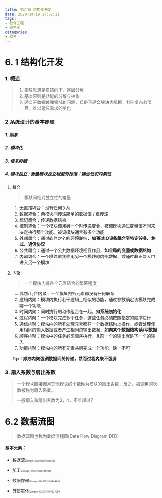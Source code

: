 ```yaml
---
title: 第六章 结构化开发
date: 2020-10-19 17:02:11
tags:
- 软件工程
- 结构化
categories:
- 软考
---
```


# 6. 1 结构化开发

### 1. 概述

> 1. 指导思想是自顶向下、逐层分解
> 2. 基本原则是功能的分解与抽象
> 3. 适合于数据处理领域的问题，但是不适合解决大规模、特别复杂的项目，难以适应需求的变化

### 2.系统设计的基本原理

##### 	1. 抽象
##### 	2. 模块化
##### 	3. 信息屏蔽
##### 	4. 模块独立 : 衡量模块独立程度的标准：耦合性和内聚性

1. 耦合

	> 模块间相对独立性的度量

	1. 无直接耦合：没有任何关系
	2. 数据耦合：两模块间传递简单的数据值 / 值传递
	3. 标记耦合：传递数据结构
	4. 控制耦合：一个模块调用另一个时传递变量，被调模块通过变量值不同来决定执行那个功能。被调模块通常有多个功能
	5. 外部耦合：通过软件之外的环境联结，**如通过IO设备耦合到特定设备、格式、通信协议**
	6. 公共耦合：通过一个公共数据环境相互作用，**如全局的变量或数据结构**
	7. 内容耦合：一个模块直接使用另一个模块的内部数据，或通过非正常入口进入另一个模块

2. 内聚

	> 一个模块内部各个元素结合的繁密程度

	1. 偶然/巧合内聚：一个模块内各元素都没有任何联系
	2. 逻辑内聚：模块内执行若干逻辑上相似的功能，通过参数确定该模块完成哪一个功能
	3. 时间内聚：同时执行的动作组合在一起，**如系统初始化**
	4. 过程内聚：一个模块完成多个任务，这些任务必须按照指定的顺序进行
	5. 通信内聚：模块内的所有处理元素都在一个数据结构上操作，或者处理使用相同的输入数据或者产生相同的输出数据，**如向某个数据结构读/写数据**
	6. 顺序内聚：模块中的任务必须顺序执行，且前一个的输出就是下一个的输入
	7. 功能内聚：模块内的所有元素共同完成一个功能，缺一不可

	**Tip：顺序内聚强调数据间的传递，然而过程内聚不强调**

### 3. 扇入系数与扇出系数

> 一个模块直接调用其他模块的个数称为模块的扇出系数，反之，被调用的次数被称为扇入系数。
>
> 一般扇入和扇出系数为3，4，不会超过7

# 6.2 数据流图

> 数据流图也称为数据流程图(Data Flow Diagram DFD)

#### 基本元素：

- 数据流<img src="http://cdn.zhouxug.cn/20201019194428.png" alt="image-20201019194428595" style="zoom:50%;" />



- 加工<img src="http://cdn.zhouxug.cn/20201019194349.png" alt="image-20201019194349384" style="zoom:50%;" />



- 数据存储<img src="http://cdn.zhouxug.cn/20201019194404.png" alt="image-20201019194404865" style="zoom:50%;" />

	

- 外部实体<img src="http://cdn.zhouxug.cn/20201019194327.png" alt="image-20201019194327089" style="zoom:50%;" />
























